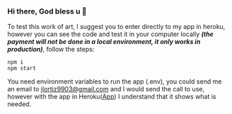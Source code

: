 ### Hi there, God bless u 👋




To test this work of art, I suggest you to enter directly to my app in heroku, however you can see the code and test it in your computer locally _**(the payment will not be done in a local environment, it only works in production)**_, follow the steps:

~~~
npm i
npm start
~~~
You need environment variables to run the app (.env), you could send me an email to jlortiz9903@gmail.com and I would send the call to use, however with the app in Heroku([App](https://nfts-store.herokuapp.com/)) I understand that it shows what is needed.

